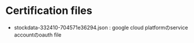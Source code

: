# Certification files
- stockdata-332410-704571e36294.json : google cloud platformのservice accountのoauth file
